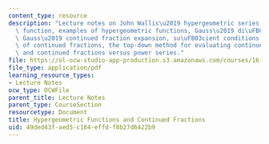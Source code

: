 ```yaml
---
content_type: resource
description: "Lecture notes on John Wallis\u2019 hypergeometric series, hypergeometric\
  \ function, examples of hypergeometric functions, Gauss\u2019 di\uFB00erential equation,\
  \ Gauss\u2019 continued fraction expansion, su\uFB03cient conditions for convergence\
  \ of continued fractions, the top-down method for evaluating continued fractions,\
  \ and continued fractions versus power series."
file: https://ol-ocw-studio-app-production.s3.amazonaws.com/courses/16-346-astrodynamics-fall-2008/49ded43faed5c184effdf8b27d6422b9_lec_14.pdf
file_type: application/pdf
learning_resource_types:
- Lecture Notes
ocw_type: OCWFile
parent_title: Lecture Notes
parent_type: CourseSection
resourcetype: Document
title: Hypergeometric Functions and Continued Fractions
uid: 49ded43f-aed5-c184-effd-f8b27d6422b9
---
```

